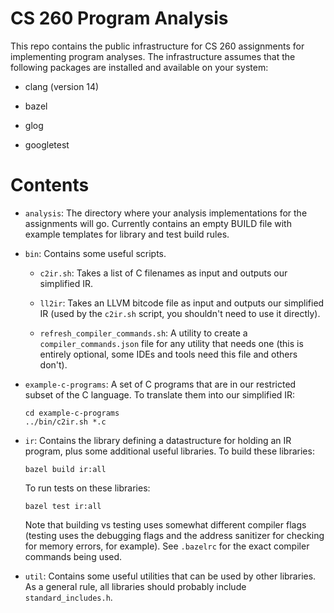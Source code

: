 # CS 260 Program Analysis

This repo contains the public infrastructure for CS 260 assignments for implementing program analyses. The infrastructure assumes that the following packages are installed and available on your system:

- clang (version 14)

- bazel

- glog

- googletest

# Contents

- `analysis`: The directory where your analysis implementations for the assignments will go. Currently contains an empty BUILD file with example templates for library and test build rules.

- `bin`: Contains some useful scripts.

    + `c2ir.sh`: Takes a list of C filenames as input and outputs our simplified IR.

    + `ll2ir`: Takes an LLVM bitcode file as input and outputs our simplified IR (used by the `c2ir.sh` script, you shouldn't need to use it directly).

    + `refresh_compiler_commands.sh`: A utility to create a `compiler_commands.json` file for any utility that needs one (this is entirely optional, some IDEs and tools need this file and others don't).

- `example-c-programs`: A set of C programs that are in our restricted subset of the C language. To translate them into our simplified IR:

    ```
    cd example-c-programs
    ../bin/c2ir.sh *.c
    ```

- `ir`: Contains the library defining a datastructure for holding an IR program, plus some additional useful libraries. To build these libraries:

    ```
    bazel build ir:all
    ```

    To run tests on these libraries:

    ```
    bazel test ir:all
    ```

    Note that building vs testing uses somewhat different compiler flags (testing uses the debugging flags and the address sanitizer for checking for memory errors, for example). See `.bazelrc` for the exact compiler commands being used.

- `util`: Contains some useful utilities that can be used by other libraries. As a general rule, all libraries should probably include `standard_includes.h`.
